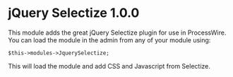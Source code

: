 # jQuery Selectize 1.0.0

This module adds the great jQuery Selectize plugin for use in ProcessWire. You can load the module in the admin from any of your module using:

```
$this->modules->JquerySelectize;
```

This will load the module and add CSS and Javascript from Selectize.

